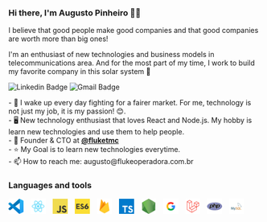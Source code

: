 <h3><strong>Hi there, I'm Augusto Pinheiro 👋🏾</strong></h3>

I believe that good people make good companies and that good companies are worth more than big ones! 

I'm an enthusiast of new technologies and business models in telecommunications area. And for the most part of my time, I work to build my favorite company in this solar system 🚀

![Linkedin Badge](https://img.shields.io/badge/-Augusto%20Pinheiro-75fe66?style=flat-square&logo=Linkedin&logoColor=white&link=https://www.linkedin.com/in/augusto-pinheiro-173896114/)
![Gmail Badge](https://img.shields.io/badge/-augusto@flukeoperadora.com.br-75fe66?style=flat-square&logo=Gmail&logoColor=white&link=mailto:augusto@flukeoperadora.com.br](mailto:augusto@flukeoperadora.com.br)mailto:augusto@flukeoperadora.com.br)
<p>
- 💚  I wake up every day fighting for a fairer market. For me, technology is not just my job, it is my passion! 😊.<br>
- 🖥️  New technology enthusiast that loves React and Node.js. My hobby is learn new technologies and use them to help people.<br>
- 💼️  Founder & CTO at <a href="https://github.com/fluketmc"><b>@fluketmc</b></a> <br>
- ⭐  My Goal is to learn new technologies everytime.<br>
- 📫  How to reach me: augusto@flukeoperadora.com.br

</p>
<p>
<h3><strong>Languages and tools</strong></h3>
<p>
<img style="margin-right: 10px;" src="https://raw.githubusercontent.com/github/explore/80688e429a7d4ef2fca1e82350fe8e3517d3494d/topics/visual-studio-code/visual-studio-code.png" width="30px">
<img style="margin-right: 10px;" src="https://raw.githubusercontent.com/github/explore/80688e429a7d4ef2fca1e82350fe8e3517d3494d/topics/react/react.png" width="30px">
<img style="margin-right: 10px;" src="https://raw.githubusercontent.com/github/explore/80688e429a7d4ef2fca1e82350fe8e3517d3494d/topics/javascript/javascript.png" width="30px">
<img style="margin-right: 10px;" src="https://raw.githubusercontent.com/github/explore/80688e429a7d4ef2fca1e82350fe8e3517d3494d/topics/es6/es6.png" width="30px"> 
<img style="margin-right: 10px;" src="https://raw.githubusercontent.com/github/explore/80688e429a7d4ef2fca1e82350fe8e3517d3494d/topics/firebase/firebase.png" width="30px">
<img style="margin-right: 10px;" src="https://raw.githubusercontent.com/github/explore/80688e429a7d4ef2fca1e82350fe8e3517d3494d/topics/typescript/typescript.png" width="30px">
<img style="margin-right: 10px;" src="https://raw.githubusercontent.com/github/explore/80688e429a7d4ef2fca1e82350fe8e3517d3494d/topics/nodejs/nodejs.png" width="30px">
<img style="margin-right: 10px;" src="https://raw.githubusercontent.com/github/explore/80688e429a7d4ef2fca1e82350fe8e3517d3494d/topics/google/google.png" width="30px">
<img style="margin-right: 10px;" src="https://raw.githubusercontent.com/github/explore/56a826d05cf762b2b50ecbe7d492a839b04f3fbf/topics/laravel/laravel.png" width="30px">
<img style="margin-right: 10px;" src="https://raw.githubusercontent.com/github/explore/ccc16358ac4530c6a69b1b80c7223cd2744dea83/topics/php/php.png" width="30px">
<img style="margin-right: 10px;" src="https://raw.githubusercontent.com/github/explore/80688e429a7d4ef2fca1e82350fe8e3517d3494d/topics/mysql/mysql.png  " width="30px">
</p>
</p>
